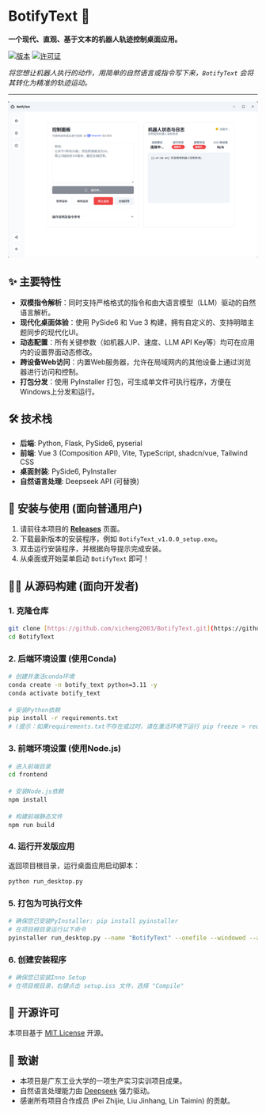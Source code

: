 # BotifyText 🤖

**一个现代、直观、基于文本的机器人轨迹控制桌面应用。**

[![版本](https://img.shields.io/badge/version-2.2.0-blue.svg)](https://github.com/YOUR_USERNAME/BotifyText/releases)
[![许可证](https://img.shields.io/badge/license-MIT-green.svg)](LICENSE)

*将您想让机器人执行的动作，用简单的自然语言或指令写下来，`BotifyText` 会将其转化为精准的轨迹运动。*

---

![BotifyText应用截图](assets/screenshot.png) 


## ✨ 主要特性

- **双模指令解析**：同时支持严格格式的指令和由大语言模型（LLM）驱动的自然语言解析。
- **现代化桌面体验**：使用 PySide6 和 Vue 3 构建，拥有自定义的、支持明暗主题同步的现代化UI。
- **动态配置**：所有关键参数（如机器人IP、速度、LLM API Key等）均可在应用内的设置界面动态修改。
- **跨设备Web访问**：内置Web服务器，允许在局域网内的其他设备上通过浏览器进行访问和控制。
- **打包分发**：使用 PyInstaller 打包，可生成单文件可执行程序，方便在Windows上分发和运行。

## 🛠️ 技术栈

- **后端**: Python, Flask, PySide6, pyserial
- **前端**: Vue 3 (Composition API), Vite, TypeScript, shadcn/vue, Tailwind CSS
- **桌面封装**: PySide6, PyInstaller
- **自然语言处理**: Deepseek API (可替换)


## 🚀 安装与使用 (面向普通用户)

1.  请前往本项目的 [**Releases**](https://github.com/xicheng2003/BotifyText/releases) 页面。
2.  下载最新版本的安装程序，例如 `BotifyText_v1.0.0_setup.exe`。
3.  双击运行安装程序，并根据向导提示完成安装。
4.  从桌面或开始菜单启动 `BotifyText` 即可！

## 👨‍💻 从源码构建 (面向开发者)

### 1. 克隆仓库
```bash
git clone [https://github.com/xicheng2003/BotifyText.git](https://github.com/xicheng2003/BotifyText.git)
cd BotifyText
```

### 2. 后端环境设置 (使用Conda)
```bash
# 创建并激活conda环境
conda create -n botify_text python=3.11 -y
conda activate botify_text

# 安装Python依赖
pip install -r requirements.txt 
# (提示：如果requirements.txt不存在或过时，请在激活环境下运行 pip freeze > requirements.txt 来生成)
```

### 3. 前端环境设置 (使用Node.js)
```bash
# 进入前端目录
cd frontend

# 安装Node.js依赖
npm install

# 构建前端静态文件
npm run build
```

### 4. 运行开发版应用
返回项目根目录，运行桌面应用启动脚本：
```bash
python run_desktop.py
```

### 5. 打包为可执行文件
```bash
# 确保您已安装PyInstaller: pip install pyinstaller
# 在项目根目录运行以下命令
pyinstaller run_desktop.py --name "BotifyText" --onefile --windowed --add-data "frontend/dist;frontend/dist" --add-data "backend/default_config.json;backend" --add-data "assets;assets" --icon="assets/bot_logo.ico" --version-file "version.txt"
```

### 6. 创建安装程序
```bash
# 确保您已安装Inno Setup
# 在项目根目录，右键点击 setup.iss 文件，选择 "Compile"
```

## 📝 开源许可

本项目基于 [MIT License](LICENSE) 开源。

## 🙏 致谢

* 本项目是广东工业大学的一项生产实习实训项目成果。
* 自然语言处理能力由 [Deepseek](https://www.deepseek.com) 强力驱动。
* 感谢所有项目合作成员 (Pei Zhijie, Liu Jinhang, Lin Taimin) 的贡献。
